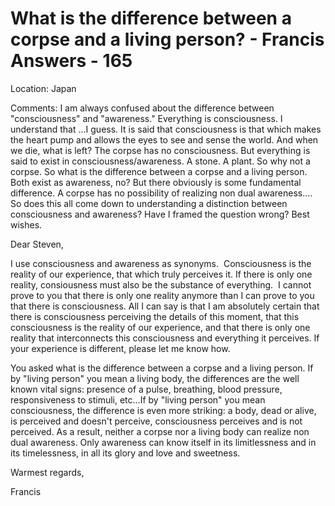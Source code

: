 # What is the difference between a corpse and a living person? - Francis Answers - 165

Location: Japan 

Comments: I am always confused about the difference between "consciousness" and "awareness." Everything is consciousness. I understand that ...I guess. It is said that consciousness is that which makes the heart pump and allows the eyes to see and sense the world. And when we die, what is left? The corpse has no consciousness. But everything is said to exist in consciousness/awareness. A stone. A plant. So why not a corpse. So what is the difference between a corpse and a living person. Both exist as awareness, no? But there obviously is some fundamental difference. A corpse has no possibility of realizing non dual awareness.... So does this all come down to understanding a distinction between consciousness and awareness? Have I framed the question wrong? Best wishes.

Dear Steven,

I use consciousness and awareness as synonyms.  Consciousness is the reality of our experience, that which truly perceives it. If there is only one reality, consiousness must also be the substance of everything.  I cannot prove to you that there is only one reality anymore than I can prove to you that there is consciousness. All I can say is that I am absolutely certain that there is consciousness perceiving the details of this moment, that this consciousness is the reality of our experience, and that there is only one reality that interconnects this consciousness and everything it perceives. If your experience is different, please let me know how.

You asked what is the difference between a corpse and a living person. If by "living person" you mean a living body, the differences are the well known vital signs: presence of a pulse, breathing, blood pressure, responsiveness to stimuli, etc…If by "living person" you mean consciousness, the difference is even more striking: a body, dead or alive, is perceived and doesn't perceive, consciousness perceives and is not perceived. As a result, neither a corpse nor a living body can realize non dual awareness. Only awareness can know itself in its limitlessness and in its timelessness, in all its glory and love and sweetness.

Warmest regards,

Francis

